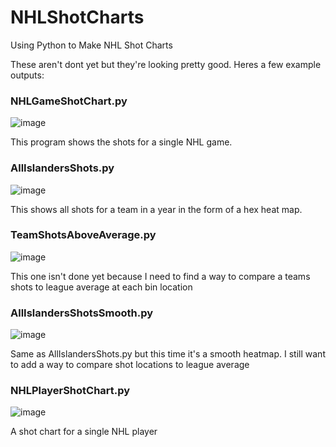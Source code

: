 # NHLShotCharts
Using Python to Make NHL Shot Charts

These aren't dont yet but they're looking pretty good. Heres a few example outputs:

### NHLGameShotChart.py
![image](https://user-images.githubusercontent.com/68918006/147365443-03a3921e-cc6d-416f-b179-0806c7c08ffd.png)

This program shows the shots for a single NHL game.


### AllIslandersShots.py
![image](https://user-images.githubusercontent.com/68918006/147365563-d6903bf2-a9bb-43e8-9d57-7bc40c6a4a69.png)

This shows all shots for a team in a year in the form of a hex heat map.




### TeamShotsAboveAverage.py
![image](https://user-images.githubusercontent.com/68918006/147365400-97d4d44b-1c65-416d-91c1-e93eb1de4eac.png)

This one isn't done yet because I need to find a way to compare a teams shots to league average at each bin location


### AllIslandersShotsSmooth.py
![image](https://user-images.githubusercontent.com/68918006/148008701-94ca0683-bb5d-4aa6-a555-245257557748.png)

Same as AllIslandersShots.py but this time it's a smooth heatmap. I still want to add a way to compare shot locations to league average


### NHLPlayerShotChart.py
![image](https://user-images.githubusercontent.com/68918006/149387226-72c0efc3-bb0c-4077-9057-f144f38646de.png)

A shot chart for a single NHL player
